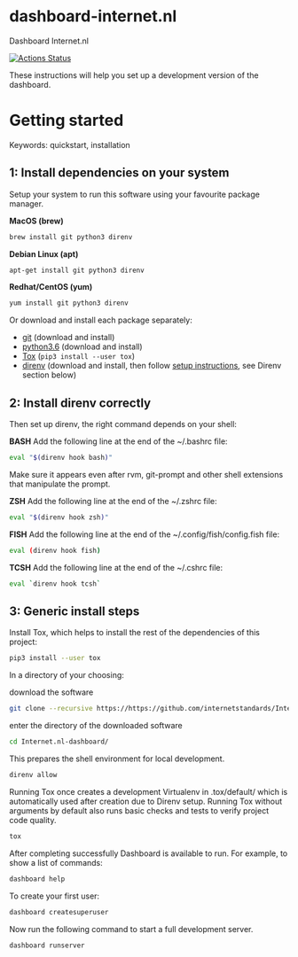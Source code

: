 # dashboard-internet.nl
Dashboard Internet.nl

[![Actions Status](https://wdp9fww0r9.execute-api.us-west-2.amazonaws.com/production/badge/aequitas/Internet.nl-dashboard)](https://wdp9fww0r9.execute-api.us-west-2.amazonaws.com/production/results/aequitas/Internet.nl-dashboard)


These instructions will help you set up a development version of the dashboard.

Getting started
===============
Keywords: quickstart, installation

## 1: Install dependencies on your system
Setup your system to run this software using your favourite package manager.

**MacOS (brew)**
```bash
brew install git python3 direnv
```

**Debian Linux (apt)**
```bash
apt-get install git python3 direnv
```

**Redhat/CentOS (yum)**
```bash
yum install git python3 direnv
```

Or download and install each package separately:

- [git](https://git-scm.com/downloads) (download and install)
- [python3.6](https://www.python.org/downloads/) (download and install)
- [Tox](http://tox.readthedocs.io/) (`pip3 install --user tox`)
- [direnv](https://direnv.net/) (download and install, then follow [setup instructions](https://direnv.net/), see Direnv section below)

## 2: Install direnv correctly
Then set up direnv, the right command depends on your shell:

**BASH**
Add the following line at the end of the ~/.bashrc file:
```bash
eval "$(direnv hook bash)"
```

Make sure it appears even after rvm, git-prompt and other shell extensions that manipulate the prompt.

**ZSH**
Add the following line at the end of the ~/.zshrc file:
```bash
eval "$(direnv hook zsh)"
```

**FISH**
Add the following line at the end of the ~/.config/fish/config.fish file:

```bash
eval (direnv hook fish)
```

**TCSH**
Add the following line at the end of the ~/.cshrc file:

```bash
eval `direnv hook tcsh`
```


## 3: Generic install steps
Install Tox, which helps to install the rest of the dependencies of this project:

```bash
pip3 install --user tox
```

In a directory of your choosing:

download the software

```bash
git clone --recursive https://https://github.com/internetstandards/Internet.nl-dashboard
```

enter the directory of the downloaded software

```bash
cd Internet.nl-dashboard/
```

This prepares the shell environment for local development.

```bash
direnv allow
```

Running Tox once creates a development Virtualenv in .tox/default/ which is automatically used after creation due to Direnv setup. Running Tox without arguments by default also runs basic checks and tests to verify project code quality.

```bash
tox
```

After completing successfully Dashboard is available to run. For example, to show a list of commands:

```bash
dashboard help
```

To create your first user:

```bash
dashboard createsuperuser
```

Now run the following command to start a full development server.

```bash
dashboard runserver
```
